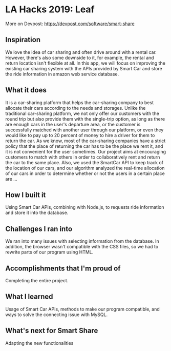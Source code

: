 # LA Hacks 2019: Leaf
More on Devpost: https://devpost.com/software/smart-share

## Inspiration
We love the idea of car sharing and often drive around with a rental car. However, there's also some downside to it, for example, the rental and return location isn't flexible at all. In this app, we will focus on improving the existing car sharing system with the APIs provided by Smart Car and store the ride information in amazon web service database.
 
## What it does
It is a car-sharing platform that helps the car-sharing company to best allocate their cars according to the needs and storages. Unlike the traditional car-sharing platform, we not only offer our customers with the round trip but also provide them with the single-trip option, as long as there are enough cars in the user's departure area, or the customer is successfully matched with another user through our platform, or even they would like to pay up to 20 percent of money to hire a driver for them to return the car. 
As we know, most of the car-sharing companies have a strict policy that the place of returning the car has to be the place we rent it, and it is not convenient for the user sometimes. Our project aims at encouraging customers to match with others in order to collaboratively rent and return the car to the same place. Also, we used the SmartCar API to keep track of the location of our cars, and our algorithm analyzed the real-time allocation of our cars in order to determine whether or not the users in a certain place are ...

## How I built it
Using Smart Car APIs, combining with Node.js, to requests ride information and store it into the database.

## Challenges I ran into
We ran into many issues with selecting information from the database. In addition, the browser wasn't compatible with the CSS files, so we had to rewrite parts of our program using HTML.

## Accomplishments that I'm proud of
Completing the entire project.

## What I learned
Usage of Smart Car APIs, methods to make our program compatible, and ways to solve the connecting issue with MySQL.

## What's next for Smart Share
Adapting the new functionalities
